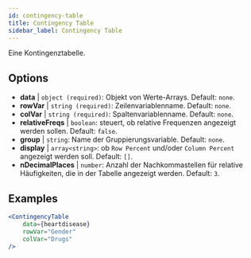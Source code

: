 ```yaml
---
id: contingency-table
title: Contingency Table
sidebar_label: Contingency Table
---
```


Eine Kontingenztabelle.

## Options

* __data__ | `object (required)`: Objekt von Werte-Arrays. Default: `none`.
* __rowVar__ | `string (required)`: Zeilenvariablenname. Default: `none`.
* __colVar__ | `string (required)`: Spaltenvariablenname. Default: `none`.
* __relativeFreqs__ | `boolean`: steuert, ob relative Frequenzen angezeigt werden sollen. Default: `false`.
* __group__ | `string`: Name der Gruppierungsvariable. Default: `none`.
* __display__ | `array<string>`: ob `Row Percent` und/oder `Column Percent` angezeigt werden soll. Default: `[]`.
* __nDecimalPlaces__ | `number`: Anzahl der Nachkommastellen für relative Häufigkeiten, die in der Tabelle angezeigt werden. Default: `3`.


## Examples

```jsx live
<ContingencyTable
    data={heartdisease} 
    rowVar="Gender"
    colVar="Drugs"
/>
```

